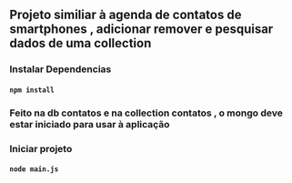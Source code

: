 ## Projeto similiar à agenda de contatos  de smartphones , adicionar remover e pesquisar dados de uma collection
### Instalar Dependencias
#### `npm install`
### Feito na db contatos e na collection contatos , o mongo deve estar iniciado para usar  à aplicação
### Iniciar projeto
#### `node main.js`
